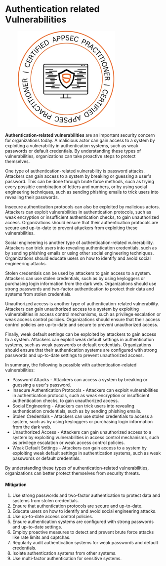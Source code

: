 # Authentication related Vulnerabilities

<figure><img src=".gitbook/assets/image (3).png" alt="" width="314"><figcaption></figcaption></figure>

**Authentication-related vulnerabilities** are an important security concern for organizations today. A malicious actor can gain access to a system by exploiting a vulnerability in authentication systems, such as weak passwords or default credentials. By understanding these types of vulnerabilities, organizations can take proactive steps to protect themselves.

One type of authentication-related vulnerability is password attacks. Attackers can gain access to a system by breaking or guessing a user's password. This can be done through brute force methods, such as trying every possible combination of letters and numbers, or by using social engineering techniques, such as sending phishing emails to trick users into revealing their passwords.

Insecure authentication protocols can also be exploited by malicious actors. Attackers can exploit vulnerabilities in authentication protocols, such as weak encryption or insufficient authentication checks, to gain unauthorized access. Organizations should ensure that their authentication protocols are secure and up-to-date to prevent attackers from exploiting these vulnerabilities.

Social engineering is another type of authentication-related vulnerability. Attackers can trick users into revealing authentication credentials, such as by sending phishing emails or using other social engineering techniques. Organizations should educate users on how to identify and avoid social engineering attacks.

Stolen credentials can be used by attackers to gain access to a system. Attackers can use stolen credentials, such as by using keyloggers or purchasing login information from the dark web. Organizations should use strong passwords and two-factor authentication to protect their data and systems from stolen credentials.

Unauthorized access is another type of authentication-related vulnerability. Attackers can gain unauthorized access to a system by exploiting vulnerabilities in access control mechanisms, such as privilege escalation or weak access control policies. Organizations should ensure that their access control policies are up-to-date and secure to prevent unauthorized access.

Finally, weak default settings can be exploited by attackers to gain access to a system. Attackers can exploit weak default settings in authentication systems, such as weak passwords or default credentials. Organizations should ensure that their authentication systems are configured with strong passwords and up-to-date settings to prevent unauthorized access.

In summary, the following is possible with authentication-related vulnerabilities:

* Password Attacks - Attackers can access a system by breaking or guessing a user's password.
* Insecure Authentication Protocols - Attackers can exploit vulnerabilities in authentication protocols, such as weak encryption or insufficient authentication checks, to gain unauthorized access.
* Social Engineering - Attackers can trick users into revealing authentication credentials, such as by sending phishing emails.
* Stolen Credentials - Attackers can use stolen credentials to access a system, such as by using keyloggers or purchasing login information from the dark web.
* Unauthorized Access - Attackers can gain unauthorized access to a system by exploiting vulnerabilities in access control mechanisms, such as privilege escalation or weak access control policies.
* Weak Default Settings - Attackers can gain access to a system by exploiting weak default settings in authentication systems, such as weak passwords or default credentials.

By understanding these types of authentication-related vulnerabilities, organizations can better protect themselves from security threats.

#### **Mitigation**

1. Use strong passwords and two-factor authentication to protect data and systems from stolen credentials.
2. Ensure that authentication protocols are secure and up-to-date.
3. Educate users on how to identify and avoid social engineering attacks.
4. Use up-to-date access control policies.
5. Ensure authentication systems are configured with strong passwords and up-to-date settings.
6. Employ proactive measures to detect and prevent brute force attacks like rate limits and captchas.
7. Regularly audit authentication systems for weak passwords and default credentials.
8. Isolate authentication systems from other systems.
9. Use multi-factor authentication for sensitive systems.
